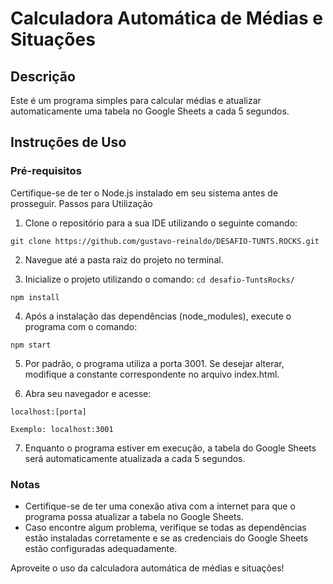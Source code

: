 # Calculadora Automática de Médias e Situações
## Descrição

Este é um programa simples para calcular médias e atualizar automaticamente uma tabela no Google Sheets a cada 5 segundos.

## Instruções de Uso
### Pré-requisitos

Certifique-se de ter o Node.js instalado em seu sistema antes de prosseguir.
Passos para Utilização

1. Clone o repositório para a sua IDE utilizando o seguinte comando:

``` git clone https://github.com/gustavo-reinaldo/DESAFIO-TUNTS.ROCKS.git ```

2. Navegue até a pasta raiz do projeto no terminal.

3. Inicialize o projeto utilizando o comando:
   ```cd desafio-TuntsRocks/```

```npm install```


4. Após a instalação das dependências (node_modules), execute o programa com o comando:

```npm start```


5. Por padrão, o programa utiliza a porta 3001. Se desejar alterar, modifique a constante correspondente no arquivo index.html.

6. Abra seu navegador e acesse:

``` localhost:[porta] ```

    Exemplo: localhost:3001

7. Enquanto o programa estiver em execução, a tabela do Google Sheets será automaticamente atualizada a cada 5 segundos.

### Notas

- Certifique-se de ter uma conexão ativa com a internet para que o programa possa atualizar a tabela no Google Sheets.
- Caso encontre algum problema, verifique se todas as dependências estão instaladas corretamente e se as credenciais do Google Sheets estão configuradas adequadamente.

Aproveite o uso da calculadora automática de médias e situações!